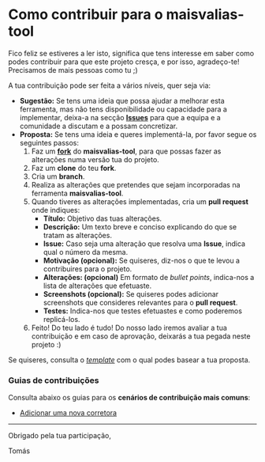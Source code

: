 # Como contribuir para o **maisvalias-tool**

Fico feliz se estiveres a ler isto, significa que tens interesse em saber como podes contribuir para que este projeto cresça, e por isso, agradeço-te! Precisamos de mais pessoas como tu ;)

A tua contribuição pode ser feita a vários níveis, quer seja via:

* **Sugestão:** Se tens uma ideia que possa ajudar a melhorar esta ferramenta, mas não tens disponibilidade ou capacidade para a implementar, deixa-a na secção [**Issues**](https://github.com/Tomas-Silva-PT/maisvalias-tool/issues) para que a equipa e a comunidade a discutam e a possam concretizar.
* **Proposta:** Se tens uma ideia e queres implementá-la, por favor segue os seguintes passos:
  1. Faz um [**fork**](https://github.com/Tomas-Silva-PT/maisvalias-tool/fork) do **maisvalias-tool**, para que possas fazer as alterações numa versão tua do projeto.
  2. Faz um **clone** do teu **fork**.
  3. Cria um **branch**.
  4. Realiza as alterações que pretendes que sejam incorporadas na ferramenta **maisvalias-tool**.
  5. Quando tiveres as alterações implementadas, cria um **pull request** onde indiques:
       * **Título:** Objetivo das tuas alterações.
       * **Descrição:** Um texto breve e conciso explicando do que se tratam as alterações.
       * **Issue:** Caso seja uma alteração que resolva uma **Issue**, indica qual o número da mesma.
       * **Motivação (opcional):** Se quiseres, diz-nos o que te levou a contribuires para o projeto.
       * **Alterações: (opcional)** Em formato de _bullet points_, indica-nos a lista de alterações que efetuaste.
       * **Screenshots (opcional):** Se quiseres podes adicionar screenshots que consideres relevantes para o **pull request**.
       * **Testes:** Indica-nos que testes efetuastes e como poderemos replicá-los.
  6. Feito! Do teu lado é tudo! Do nosso lado iremos avaliar a tua contribuição e em caso de aprovação, deixarás a tua pegada neste projeto :)

Se quiseres, consulta o [_template_](./docs/pull-request-template.md) com o qual podes basear a tua proposta.

### Guias de contribuições

Consulta abaixo os guias para os **cenários de contribuição mais comuns**:

* [Adicionar uma nova corretora](docs/how-to-add-broker.md)

---

Obrigado pela tua participação,

Tomás
